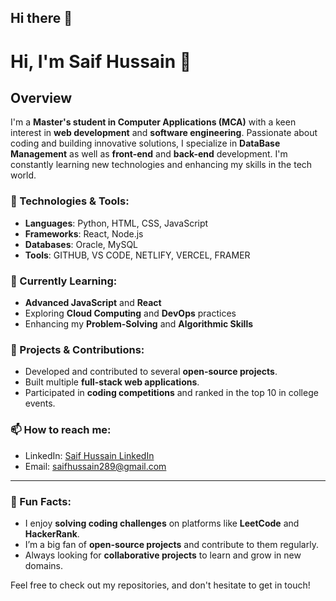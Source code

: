 ## Hi there 👋


# Hi, I'm Saif Hussain 👋

## Overview
I'm a **Master's student in Computer Applications (MCA)** with a keen interest in **web development** and **software engineering**. Passionate about coding and building innovative solutions, I specialize in **DataBase Management** as well as **front-end** and **back-end** development. I'm constantly learning new technologies and enhancing my skills in the tech world.

### 🔧 Technologies & Tools:
- **Languages**: Python, HTML, CSS, JavaScript 
- **Frameworks**: React, Node.js
- **Databases**: Oracle, MySQL
- **Tools**: GITHUB, VS CODE, NETLIFY, VERCEL, FRAMER

### 🌱 Currently Learning:
- **Advanced JavaScript** and **React**
- Exploring **Cloud Computing** and **DevOps** practices
- Enhancing my **Problem-Solving** and **Algorithmic Skills**

### 💼 Projects & Contributions:
- Developed and contributed to several **open-source projects**.
- Built multiple **full-stack web applications**.
- Participated in **coding competitions** and ranked in the top 10 in college events.

### 📫 How to reach me:
- LinkedIn: [Saif Hussain LinkedIn](https://www.linkedin.com/in/saif-hussain289/)
- Email: saifhussain289@gmail.com

---

### 🎯 Fun Facts:
- I enjoy **solving coding challenges** on platforms like **LeetCode** and **HackerRank**.
- I’m a big fan of **open-source projects** and contribute to them regularly.
- Always looking for **collaborative projects** to learn and grow in new domains.

Feel free to check out my repositories, and don't hesitate to get in touch!

<!--
**saifhussain289/saifhussain289** is a ✨ _special_ ✨ repository because its `README.md` (this file) appears on your GitHub profile.

Here are some ideas to get you started:

- 🔭 I’m currently working on ...
- 🌱 I’m currently learning ...
- 👯 I’m looking to collaborate on ...
- 🤔 I’m looking for help with ...
- 💬 Ask me about ...
- 📫 How to reach me: ...
- 😄 Pronouns: ...
- ⚡ Fun fact: ...
-->
